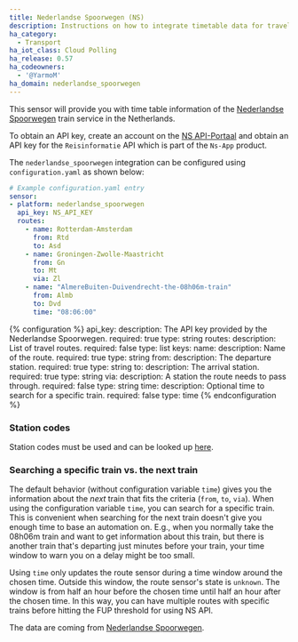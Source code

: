 ```yaml
---
title: Nederlandse Spoorwegen (NS)
description: Instructions on how to integrate timetable data for traveling by train in the Netherlands within Home Assistant.
ha_category:
  - Transport
ha_iot_class: Cloud Polling
ha_release: 0.57
ha_codeowners:
  - '@YarmoM'
ha_domain: nederlandse_spoorwegen
---
```


This sensor will provide you with time table information of the [Nederlandse Spoorwegen](https://www.ns.nl/) train service in the Netherlands.

To obtain an API key, create an account on the [NS API-Portaal](https://apiportal.ns.nl/) and obtain an API key for the `Reisinformatie` API which is part of the `Ns-App` product.

The `nederlandse_spoorwegen` integration can be configured using `configuration.yaml` as shown below:

```yaml
# Example configuration.yaml entry
sensor:
- platform: nederlandse_spoorwegen
  api_key: NS_API_KEY
  routes:
    - name: Rotterdam-Amsterdam
      from: Rtd
      to: Asd
    - name: Groningen-Zwolle-Maastricht
      from: Gn
      to: Mt
      via: Zl
    - name: "AlmereBuiten-Duivendrecht-the-08h06m-train"
      from: Almb
      to: Dvd
      time: "08:06:00"
```

{% configuration %}
api_key:
  description: The API key provided by the Nederlandse Spoorwegen.
  required: true
  type: string
routes:
  description: List of travel routes.
  required: false
  type: list
  keys:
    name:
      description: Name of the route.
      required: true
      type: string
    from:
      description: The departure station.
      required: true
      type: string
    to:
      description: The arrival station.
      required: true
      type: string
    via:
      description: A station the route needs to pass through.
      required: false
      type: string
    time:
      description: Optional time to search for a specific train.
      required: false
      type: time
{% endconfiguration %}

### Station codes

Station codes must be used and can be looked up [here](https://nl.wikipedia.org/wiki/Lijst_van_spoorwegstations_in_Nederland).

### Searching a specific train vs. the next train

The default behavior (without configuration variable `time`) gives you the information about the *next* train that fits the criteria (`from`, `to`, `via`).
When using the configuration variable `time`, you can search for a specific train.
This is convenient when searching for the next train doesn't give you enough time to base an automation on.
E.g., when you normally take the 08h06m train and want to get information about this train, but there is another train
that's departing just minutes before your train, your time window to warn you on a delay might be too small.

Using `time` only updates the route sensor during a time window around the chosen time.
Outside this window, the route sensor's state is `unknown`.
The window is from half an hour before the chosen time until half an hour after the chosen time.
In this way, you can have multiple routes with specific trains before hitting the FUP threshold for using NS API.

The data are coming from [Nederlandse Spoorwegen](https://www.ns.nl/).
